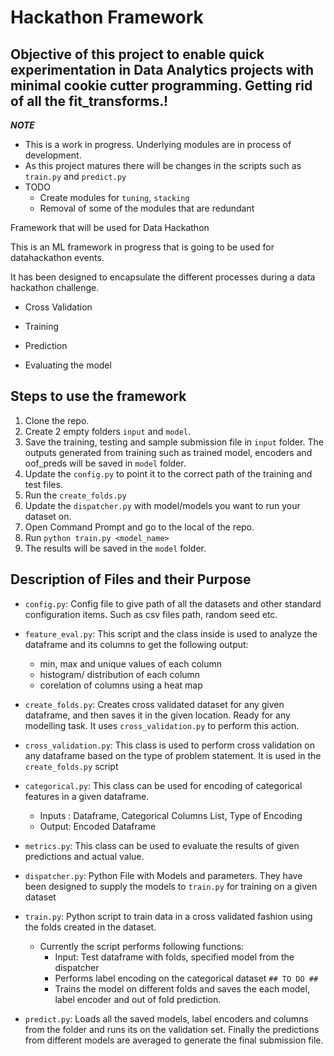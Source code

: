 # Hackathon Framework

Objective of this project to enable quick experimentation in Data Analytics projects with minimal cookie cutter programming.
Getting rid of all the fit_transforms.! 
---
***NOTE***

- This is a work in progress. Underlying modules are in process of development.
- As this project matures there will be changes in the scripts such as `train.py` and `predict.py`
- TODO
    * Create modules for `tuning`, `stacking`
    * Removal of some of the modules that are redundant



Framework that will be used for Data Hackathon
  

This is an ML framework in progress that is going to be used for datahackathon events.

It has been designed to encapsulate the different processes during a data hackathon challenge.

  

 - Cross Validation

 - Training

 - Prediction

 - Evaluating the model

  
  

## Steps to use the framework

  

1. Clone the repo.
2. Create 2 empty folders `input` and `model`.
3. Save the training, testing and sample submission file in `input` folder. The outputs generated from training such as trained model, encoders and oof_preds will be saved in `model` folder.
4. Update the `config.py` to point it to the correct path of the training and test files.
5. Run the `create_folds.py`
6. Update the `dispatcher.py` with model/models you want to run your dataset on.
7. Open Command Prompt and go to the local of the repo.
8. Run `python train.py <model_name>`
9. The results will be saved in the `model` folder.




## Description of Files and their Purpose

 - `config.py`: Config file to give path of all the datasets and other standard configuration items. Such as csv files path, random seed etc.
 
 -  `feature_eval.py`: This script and the class inside is used to analyze the dataframe and its columns to get the following output:
	 - min, max and unique values of each column
	 - histogram/ distribution of each column
	 - corelation of columns using a heat map

- `create_folds.py`: Creates cross validated dataset for any given dataframe, and then saves it in the given location. Ready for any modelling task. It uses `cross_validation.py`  to perform this action.

- `cross_validation.py`: This class is used to perform cross validation on any dataframe based on the type of problem statement. It is used in the `create_folds.py` script 

- `categorical.py`: This class can be used for encoding of categorical features in a given dataframe.
	- Inputs : Dataframe, Categorical Columns List, Type of Encoding
	- Output: Encoded Dataframe

- `metrics.py`: This class can be used to evaluate the results of given predictions and actual value. 

- `dispatcher.py`: Python File with Models and parameters. They have been designed to supply the models to `train.py` for training on a given dataset

- `train.py`: Python script to train data in a cross validated fashion using the folds created in the dataset. 
	- Currently the script performs following functions:
		- Input: Test dataframe with folds, specified model from the dispatcher
		- Performs label encoding on the categorical dataset `## TO DO ##` 
		- Trains the model on different folds and saves the each model, label encoder and out of fold prediction.

- `predict.py`: Loads all the saved models, label encoders and columns from the folder and runs its on the validation set. Finally the predictions from different models are averaged to generate the final submission file. 

